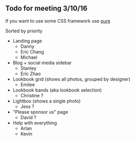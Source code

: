 ## Todo for meeting 3/10/16

If you want to use some CSS framework use [pure](http://purecss.io)

Sorted by priority

- Landing page
  - Danny
  - Eric Chang
  - Michael
- Blog + social media sidebar
  - Stanley
  - Eric Zhao
- Lookbook grid (shows all photos, grouped by designer)
  - Emilee
- Lookbook bands (aka lookbook selection)
  - Christine ?
- Lightbox (shows a single photo)
  - Jess ?
- "Please sponsor us" page
  - David ?
- Help with everything
  - Arlan
  - Kevin
